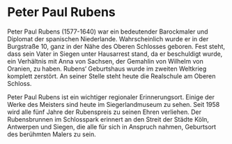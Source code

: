 # Peter Paul Rubens

Peter Paul Rubens (1577-1640) war ein bedeutender Barockmaler und Diplomat der spanischen Niederlande. Wahrscheinlich wurde er in der Burgstraße 10, ganz in der Nähe des Oberen Schlosses geboren. Fest steht, dass sein Vater in Siegen unter Hausarrest stand, da er beschuldigt wurde, ein Verhältnis mit Anna von Sachsen, der Gemahlin von Wilhelm von Oranien, zu haben. Rubens‘ Geburtshaus wurde im zweiten Weltkrieg komplett zerstört. An seiner Stelle steht heute die Realschule am Oberen Schloss.

Peter Paul Rubens ist ein wichtiger regionaler Erinnerungsort. Einige der Werke des Meisters sind heute im Siegerlandmuseum zu sehen. Seit 1958 wird alle fünf Jahre der Rubenspreis zu seinen Ehren
verliehen. Der Rubensbrunnen im Schlosspark erinnert an den Streit der Städte Köln, Antwerpen und Siegen, die alle für sich in Anspruch nahmen, Geburtsort des berühmten Malers zu sein.
